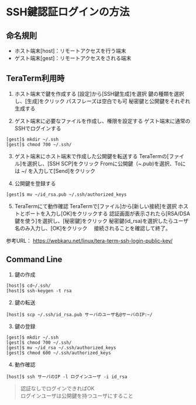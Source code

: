 # SSH鍵認証ログインの方法

## 命名規則
* ホスト端末[host]：リモートアクセスを行う端末
* ゲスト端末[gest]：リモートアクセスをされる端末

## TeraTerm利用時
1. ホスト端末で鍵を作成する
  [設定]から[SSH鍵生成]を選択
  鍵の種類を選択し、[生成]をクリック
  パスフレーズは空白でも可
  秘密鍵と公開鍵をそれぞれ生成する

2. ゲスト端末に必要なファイルを作成し、権限を設定する
   ゲスト端末に通常のSSHでログインする
```
[gest]$ mkdir ~/.ssh
[gest]$ chmod 700 ~/.ssh/
```

3. ゲスト端末にホスト端末で作成した公開鍵を転送する
  TeraTermの[ファイル]を選択し、[SSH SCP]をクリック
  Fromに公開鍵（~.pub)を選択、Toには ~/ を入力して[Send]をクリック

4. 公開鍵を登録する
```
[gest]$ mv ~/id_rsa.pub ~/.ssh/authorized_keys
```

5. TeraTermにて動作確認
  TeraTermで[ファイル]から[新しい接続]を選択 
  ホストとポートを入力し[OK]をクリックする 
  認証画面が表示されたら[RSA/DSA鍵を使う]を選択し、[秘密鍵]をクリック 
  秘密鍵(id_rsa)を選択したらユーザ名のみ入力し、[OK]をクリック 
　接続されることを確認して終了。 

参考URL：
	https://webkaru.net/linux/tera-term-ssh-login-public-key/

## Command Line
1. 鍵の作成
```
[host]$ cd~/.ssh/
[host]$ ssh-keygen -t rsa
```

2. 鍵の転送
```
[host]$ scp ~/.ssh/id_rsa.pub サーバのユーザ名@サーバのIP:~/
```

3. 鍵の登録
```
[gest]$ mkdir ~/.ssh
[gest]$ chmod 700 ~/.ssh/
[gest]$ mv ~/id_rsa ~/.ssh/authorized_keys
[gest]$ chmod 600 ~/.ssh/authorized_keys
```

4. 動作確認
```  
[host]$ ssh サーバのIP -l ログインユーザ -i id_rsa
```  
>認証なしでログインできればOK  
>ログインユーザは公開鍵を持つユーザにすること
